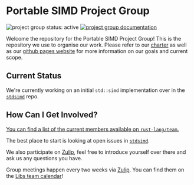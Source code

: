 # Portable SIMD Project Group

![project group status: active](https://img.shields.io/badge/status-active-brightgreen.svg)
[![project group documentation](https://img.shields.io/badge/MDBook-View%20Documentation-blue)][gh-pages]

Welcome the repository for the Portable SIMD Project Group! This is the
repository we use to organise our work. Please refer to our [charter] as well
as our [github pages website][gh-pages] for more information on our goals and
current scope.

[charter]: ./CHARTER.md
[gh-pages]: https://rust-lang.github.io/portable-simd

## Current Status

We're currently working on an initial `std::simd` implementation over in the [`stdsimd`](https://github.com/rust-lang/stdsimd) repo.

## How Can I Get Involved?

[You can find a list of the current members available
on `rust-lang/team`.][team-toml]

The best place to start is looking at open issues in [`stdsimd`](https://github.com/rust-lang/stdsimd).

We also participate on [Zulip][chat-link], feel free to introduce
yourself over there and ask us any questions you have.

Group meetings happen every two weeks via [Zulip][chat-link].
You can find them on the [Libs team calendar][calendar]!

[open issues]: /issues
[chat-link]: https://rust-lang.zulipchat.com/#narrow/stream/257879-project-portable-simd
[team-toml]: https://github.com/rust-lang/team/blob/master/teams/project-portable-simd.toml
[calendar]: https://calendar.google.com/calendar/u/0/embed?src=9kuu8evq4eh6uacm262k0phri8@group.calendar.google.com
